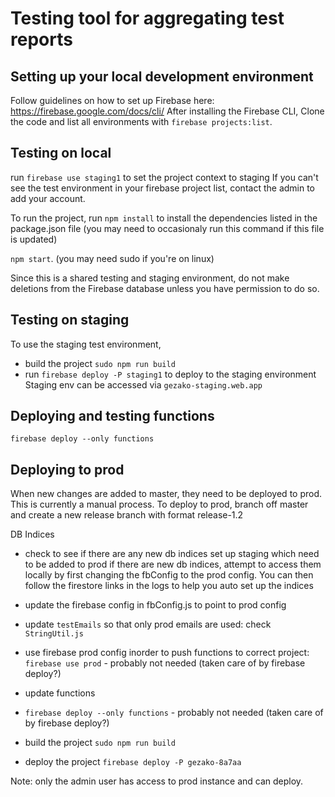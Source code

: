 # Testing tool for aggregating test reports

## Setting up your local development environment

Follow guidelines on how to set up Firebase here: https://firebase.google.com/docs/cli/
After installing the Firebase CLI, Clone the code and list all environments with 
`firebase projects:list`.

## Testing on local
run  `firebase use staging1` to set the project context to staging
If you can't see the test environment in your firebase project list, contact the admin to add your account.

To run the project, run 
`npm install` to install the dependencies listed in the package.json file (you may need to occasionaly run this command 
if this file is updated)

`npm start`. 
(you may need sudo if you're on linux)

Since this is a shared testing and staging environment, do not make deletions from the Firebase database unless you have permission to do so.

## Testing on staging
To use the staging test environment, 
- build the project 
`sudo npm run build`
- run `firebase deploy -P staging1` to deploy to the staging environment
Staging env can be accessed via `gezako-staging.web.app`

## Deploying and testing functions
`firebase deploy --only functions`

## Deploying to prod

When new changes are added to master, they need to be deployed to prod. This is currently a manual process. To deploy
to prod, branch off master and create a new release branch with format release-1.2 

DB Indices
- check to see if there are any new db indices set up staging which need to be added to prod
if there are new db indices, attempt to access them locally by first changing the fbConfig
to the prod config. You can then follow the firestore links in the logs to help you auto set up 
the indices

- update the firebase config in fbConfig.js to point to prod config
- update `testEmails` so that only prod emails are used: check `StringUtil.js`
- use firebase prod config inorder to push functions to correct project:
`firebase use prod` - probably not needed (taken care of by firebase deploy?)
- update functions
- `firebase deploy --only functions` - probably not needed (taken care of by firebase deploy?)
- build the project 
`sudo npm run build`
- deploy the project 
`firebase deploy -P gezako-8a7aa`

Note: only the admin user has access to
prod instance and can deploy.
